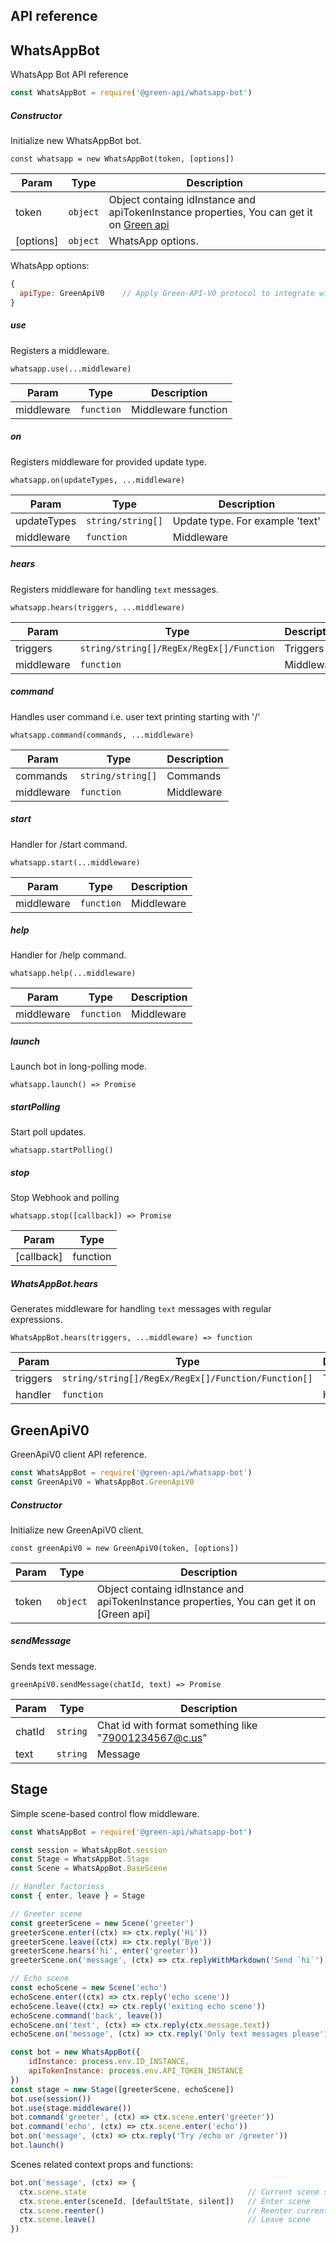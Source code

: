 ## API reference

## WhatsAppBot

WhatsApp Bot API reference

```js
const WhatsAppBot = require('@green-api/whatsapp-bot')
```

##### Constructor

Initialize new WhatsAppBot bot.

`const whatsapp = new WhatsAppBot(token, [options])`

| Param | Type | Description |
| --- | --- | --- |
| token | `object` | Object containg idInstance and apiTokenInstance properties, You can get it on [Green api](https://cabinet.green-api.com/) |
| [options] | `object` | WhatsApp options. |

WhatsApp options:

```js
{
  apiType: GreenApiV0    // Apply Green-API-V0 protocol to integrate with WhatsApp. This protocol is used by default
}
```

##### use

Registers a middleware.

`whatsapp.use(...middleware)`

| Param | Type | Description |
| --- | --- | --- |
| middleware | `function` | Middleware function |

##### on

Registers middleware for provided update type.

`whatsapp.on(updateTypes, ...middleware)`

| Param | Type | Description |
| --- | --- | --- |
| updateTypes | `string/string[]` | Update type. For example 'text' |
| middleware | `function` | Middleware |

##### hears

Registers middleware for handling `text` messages.

`whatsapp.hears(triggers, ...middleware)`

| Param | Type | Description |
| --- | --- | --- |
| triggers | `string/string[]/RegEx/RegEx[]/Function` | Triggers |
| middleware | `function` | Middleware |

##### command

Handles user command i.e. user text printing starting with '/'

`whatsapp.command(commands, ...middleware)`

| Param | Type | Description |
| --- | --- | --- |
| commands | `string/string[]` | Commands |
| middleware | `function` | Middleware |

##### start

Handler for /start command.

`whatsapp.start(...middleware)`

| Param | Type | Description |
| --- | --- | --- |
| middleware | `function` | Middleware |

##### help

Handler for /help command.

`whatsapp.help(...middleware)`

| Param | Type | Description |
| --- | --- | --- |
| middleware | `function` | Middleware |

##### launch

Launch bot in long-polling mode. 

`whatsapp.launch() => Promise`

##### startPolling

Start poll updates.

`whatsapp.startPolling()`

##### stop

Stop Webhook and polling

`whatsapp.stop([callback]) => Promise`

| Param | Type |
| ---  | --- |
| [callback] | function |


##### WhatsAppBot.hears

Generates middleware for handling `text` messages with regular expressions.

`WhatsAppBot.hears(triggers, ...middleware) => function`

| Param | Type | Description |
| --- | --- | --- |
| triggers | `string/string[]/RegEx/RegEx[]/Function/Function[]` | Triggers |
| handler | `function` | Handler |


## GreenApiV0

GreenApiV0 client API reference.

```js
const WhatsAppBot = require('@green-api/whatsapp-bot')
const GreenApiV0 = WhatsAppBot.GreenApiV0
```

##### Constructor

Initialize new GreenApiV0 client.

`const greenApiV0 = new GreenApiV0(token, [options])`

| Param | Type | Description |
| --- | --- | --- |
| token | `object` | Object containg idInstance and apiTokenInstance properties, You can get it on [Green api]


##### sendMessage

Sends text message.

`greenApiV0.sendMessage(chatId, text) => Promise`

| Param | Type | Description |
| --- | --- | --- |
| chatId | `string` | Chat id with format something like  "79001234567@c.us" |
| text | `string` | Message |

## Stage

Simple scene-based control flow middleware.

```js
const WhatsAppBot = require('@green-api/whatsapp-bot')

const session = WhatsAppBot.session
const Stage = WhatsAppBot.Stage
const Scene = WhatsAppBot.BaseScene

// Handler factoriess
const { enter, leave } = Stage

// Greeter scene
const greeterScene = new Scene('greeter')
greeterScene.enter((ctx) => ctx.reply('Hi'))
greeterScene.leave((ctx) => ctx.reply('Bye'))
greeterScene.hears('hi', enter('greeter'))
greeterScene.on('message', (ctx) => ctx.replyWithMarkdown('Send `hi`'))

// Echo scene
const echoScene = new Scene('echo')
echoScene.enter((ctx) => ctx.reply('echo scene'))
echoScene.leave((ctx) => ctx.reply('exiting echo scene'))
echoScene.command('back', leave())
echoScene.on('text', (ctx) => ctx.reply(ctx.message.text))
echoScene.on('message', (ctx) => ctx.reply('Only text messages please'))

const bot = new WhatsAppBot({
    idInstance: process.env.ID_INSTANCE,
    apiTokenInstance: process.env.API_TOKEN_INSTANCE
})
const stage = new Stage([greeterScene, echoScene])
bot.use(session())
bot.use(stage.middleware())
bot.command('greeter', (ctx) => ctx.scene.enter('greeter'))
bot.command('echo', (ctx) => ctx.scene.enter('echo'))
bot.on('message', (ctx) => ctx.reply('Try /echo or /greeter'))
bot.launch()

```

Scenes related context props and functions:

```js
bot.on('message', (ctx) => {
  ctx.scene.state                                    // Current scene state (persistent)
  ctx.scene.enter(sceneId, [defaultState, silent])   // Enter scene
  ctx.scene.reenter()                                // Reenter current scene
  ctx.scene.leave()                                  // Leave scene
})
```
